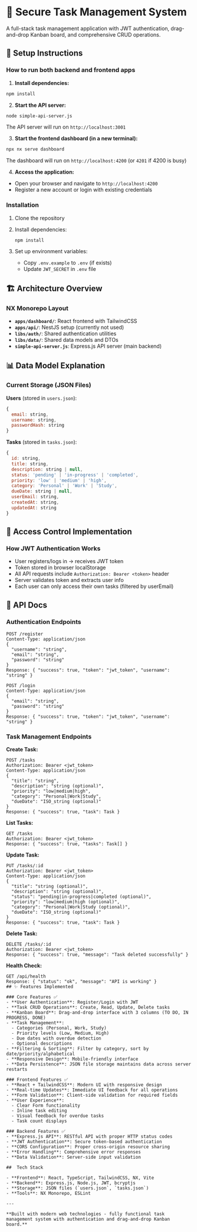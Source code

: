 # 🔐 Secure Task Management System

A full-stack task management application with JWT authentication, drag-and-drop Kanban board, and comprehensive CRUD operations.

## 🚀 Setup Instructions

### How to run both backend and frontend apps

1. **Install dependencies:**

```bash
npm install
```

2. **Start the API server:**

```bash
node simple-api-server.js
```

The API server will run on `http://localhost:3001`

3. **Start the frontend dashboard (in a new terminal):**

```bash
npx nx serve dashboard
```

The dashboard will run on `http://localhost:4200` (or `4201` if 4200 is busy)

4. **Access the application:**

- Open your browser and navigate to `http://localhost:4200`
- Register a new account or login with existing credentials

### Installation

1. Clone the repository
2. Install dependencies:

   ```bash
   npm install
   ```

3. Set up environment variables:
   - Copy `.env.example` to `.env` (if exists)
   - Update `JWT_SECRET` in `.env` file

## 🏗️ Architecture Overview

### NX Monorepo Layout

- **`apps/dashboard/`**: React frontend with TailwindCSS
- **`apps/api/`**: NestJS setup (currently not used)
- **`libs/auth/`**: Shared authentication utilities
- **`libs/data/`**: Shared data models and DTOs
- **`simple-api-server.js`**: Express.js API server (main backend)

## 📊 Data Model Explanation

### Current Storage (JSON Files)

**Users** (stored in `users.json`):

```javascript
{
  email: string,
  username: string,
  passwordHash: string
}
```

**Tasks** (stored in `tasks.json`):

```javascript
{
  id: string,
  title: string,
  description: string | null,
  status: 'pending' | 'in-progress' | 'completed',
  priority: 'low' | 'medium' | 'high',
  category: 'Personal' | 'Work' | 'Study',
  dueDate: string | null,
  userEmail: string,
  createdAt: string,
  updatedAt: string
}
```

## 🔐 Access Control Implementation

### How JWT Authentication Works

- User registers/logs in → receives JWT token
- Token stored in browser localStorage
- All API requests include `Authorization: Bearer <token>` header
- Server validates token and extracts user info
- Each user can only access their own tasks (filtered by userEmail)

## 📡 API Docs

### Authentication Endpoints

```http
POST /register
Content-Type: application/json
{
  "username": "string",
  "email": "string",
  "password": "string"
}
Response: { "success": true, "token": "jwt_token", "username": "string" }

POST /login
Content-Type: application/json
{
  "email": "string",
  "password": "string"
}
Response: { "success": true, "token": "jwt_token", "username": "string" }
```

### Task Management Endpoints

**Create Task:**

```http
POST /tasks
Authorization: Bearer <jwt_token>
Content-Type: application/json
{
  "title": "string",
  "description": "string (optional)",
  "priority": "low|medium|high",
  "category": "Personal|Work|Study",
  "dueDate": "ISO_string (optional)"
}
Response: { "success": true, "task": Task }
```

**List Tasks:**

```http
GET /tasks
Authorization: Bearer <jwt_token>
Response: { "success": true, "tasks": Task[] }
```

**Update Task:**

```http
PUT /tasks/:id
Authorization: Bearer <jwt_token>
Content-Type: application/json
{
  "title": "string (optional)",
  "description": "string (optional)",
  "status": "pending|in-progress|completed (optional)",
  "priority": "low|medium|high (optional)",
  "category": "Personal|Work|Study (optional)",
  "dueDate": "ISO_string (optional)"
}
Response: { "success": true, "task": Task }
```

**Delete Task:**

```http
DELETE /tasks/:id
Authorization: Bearer <jwt_token>
Response: { "success": true, "message": "Task deleted successfully" }
```

**Health Check:**

```http
GET /api/health
Response: { "status": "ok", "message": "API is working" }
## ✨ Features Implemented

### Core Features ✅
- **User Authentication**: Register/Login with JWT
- **Task CRUD Operations**: Create, Read, Update, Delete tasks
- **Kanban Board**: Drag-and-drop interface with 3 columns (TO DO, IN PROGRESS, DONE)
- **Task Management**:
  - Categories (Personal, Work, Study)
  - Priority levels (Low, Medium, High)
  - Due dates with overdue detection
  - Optional descriptions
- **Filtering & Sorting**: Filter by category, sort by date/priority/alphabetical
- **Responsive Design**: Mobile-friendly interface
- **Data Persistence**: JSON file storage maintains data across server restarts

### Frontend Features ✅
- **React + TailwindCSS**: Modern UI with responsive design
- **Real-time Updates**: Immediate UI feedback for all operations
- **Form Validation**: Client-side validation for required fields
- **User Experience**:
  - Clear Form functionality
  - Inline task editing
  - Visual feedback for overdue tasks
  - Task count displays

### Backend Features ✅
- **Express.js API**: RESTful API with proper HTTP status codes
- **JWT Authentication**: Secure token-based authentication
- **CORS Configuration**: Proper cross-origin resource sharing
- **Error Handling**: Comprehensive error responses
- **Data Validation**: Server-side input validation

## ️ Tech Stack

- **Frontend**: React, TypeScript, TailwindCSS, NX, Vite
- **Backend**: Express.js, Node.js, JWT, bcryptjs
- **Storage**: JSON files (`users.json`, `tasks.json`)
- **Tools**: NX Monorepo, ESLint

---

**Built with modern web technologies - fully functional task management system with authentication and drag-and-drop Kanban board.**
```
